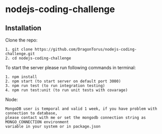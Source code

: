 # nodejs-coding-challenge

## Installation

Clone the repo:

    1. git clone https://github.com/DragonTorus/nodejs-coding-challenge.git
    2. cd nodejs-coding-challenge

To start the server please run following commands in terminal:

    1. npm install
    2. npm start (to start server on default port 3000)
    3. npm run test (to run integration testing)
    4. npm run test:unit (to run unit tests with covarage)

Node:

    MongoDB user is temporal and valid 1 week, if you have problem with connection to database,
    please contact with me or set the mongodb connection string as MONGO_CONNECTION environment
    variable in your system or in package.json
